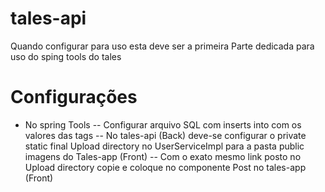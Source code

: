 # tales-api
Quando configurar para uso esta deve ser a primeira
Parte dedicada para uso do sping tools do tales

# Configurações


- No spring Tools
-- Configurar arquivo SQL com inserts into com os valores das tags
-- No tales-api (Back) deve-se configurar o private static final Upload directory no UserServiceImpl para a pasta public imagens do Tales-app (Front)
-- Com o exato mesmo link posto no Upload directory copie e coloque no componente Post no tales-app (Front)
